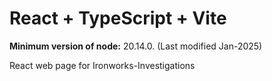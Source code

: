 # React + TypeScript + Vite
**Minimum version of node:** 20.14.0. (Last modified Jan-2025)



React web page for Ironworks-Investigations
